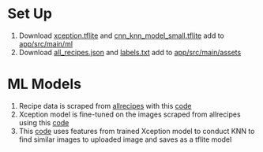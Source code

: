 # Set Up
1. Download [xception.tflite](https://drive.google.com/file/d/1J45qS-IOX2E5kV8l5wDYbdYDWsi1nnwf/view?usp=sharing) and [cnn_knn_model_small.tflite](https://drive.google.com/file/d/1w0YvuaSxTNRZW2IpwMKNFFBJsdRWYEjg/view?usp=sharing) add to [app/src/main/ml](app/src/main/ml)
2. Download [all_recipes.json](https://drive.google.com/file/d/1KGTEYq98SGFnKu_3lyW8RaXezxind0BW/view?usp=sharing) and [labels.txt](https://drive.google.com/file/d/15AZ73I8yAIQ01qTu3GEH48CC6utGOBSC/view?usp=sharing) add to [app/src/main/assets](app/src/main/assets)

# ML Models
1. Recipe data is scraped from [allrecipes](https://www.allrecipes.com/) with this [code](https://drive.google.com/file/d/1uKGrzM9YC1z3qHdIOVu0ejPggSrbR0Yq/view?usp=sharing)
2. Xception model is fine-tuned on the images scraped from allrecipes using this [code](https://drive.google.com/file/d/1M3igoYXI39zpPA8Ekj4wrwfNEPoTe9kf/view?usp=sharing)
3. This [code](https://www.kaggle.com/carlosmiao/cz4125) uses features from trained Xception model to conduct KNN to find similar images to uploaded image and saves as a tflite model
